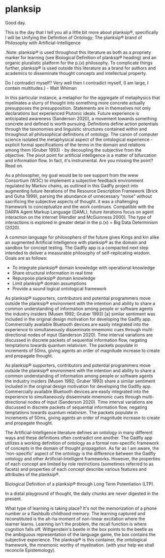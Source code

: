 # planksip

Good day.

This is the day that I tell you all a little bit more about planksip®, specifically I will be Unifying the Definition of Ontology; The planksip® brand of Philosophy with Artificial-Intelligence 

.Note: planksip® is used throughout this literature as both as a propriety marker for learning (see Biological Definition of planksip® heading) and an organic pluralistic platform for the p.(x) philosophy. To complicate things further, planksip® is used outside this literature as a brand for authors and academics to disseminate thought concepts and intellectual property.

Do I contradict myself?
Very well then I contradict myself,
(I am large, I contain multitudes.) - Walt Whiman

In this particular instance, a metaphor for the aggregate of metaphysics that myelinates a slurry of thought into something more concrete actually presupposes the presupposition. Statements are in themselves not only declarations but experienced Plutonic ideals. Future experience is anticipated awareness (Sanderson 2020), a movement towards something concrete and defined is worth pursuing. Definitions define action potentials through the taxonomies and linguistic structures contained within and throughout all philosophical definitions of ontology. The canon of computer science isolated the metaphysical aspect of the ontological experience - explicit formal specifications of the terms in the domain and relations among them (Gruber 1993) - by decoupling the subjective from the objective. The pivot point for artificial intelligence is a matter of bifurcation and information flow. In fact, it's instrumental. Are you missing the point? Read on. 

As a philosopher, my goal would be to see support from the www Consortium (W3C) to implement a subjective feedback environment regulated by Markov chains, as outlined in this Gadfly project into augmenting future iterations of the Resource Description Framework (Brick and Guha 1999), parsing the abundance of unnecessary "noise" without sacrificing the subjective aspects of thought. it was a challenging framework to conceptualize and the work continues. Compatible with the DARPA Agent Markup Language (DAML), future iterations focus on agent interaction on the internet (Hendler and McGuinness 2000). The type of interactions is explored in greater detail in the p.(x) = Big Data Determinism (2020). 


A common language for philosophers of the future gives Kings and kin alike an augmented Artificial Intelligence with planksip® as the domain and sandbox for concept testing. The Gadfly app is a compacted next step intended to deliver a measurable philosophy of self-replicating wisdom. Goals are as follows:
- To integrate planksip® domain knowledge with operational knowledge
- Share structural information in real time
- Repurpose planksip® domain knowledge
- Limit planksip® domain assumptions
- Provide a sound logical ontological framework

As planksip® supporters, contributors and potential programmers move outside the planksip® environment with the intention and ability to share a common understanding of information among people or software agents the industry insiders (Musen 1992; Gruber 1993) [a] similar sentiment was included in the original design motivation for developing the Gadfly app. Commercially available Bluetooth devices are easily integrated into the experience to simultaneously disseminate mnemonic cues through multi-directional nodes of input (Sanderson 2020). Time interval variations are discussed in discrete packets of sequential information flow, negating temptations towards quantum relativism. The packets populate in increments of 50ms, giving agents an order of magnitude increase to create and propagate thought.

As planksip® supporters, contributors and potential programmers move outside the planksip® environment with the intention and ability to share a common understanding of information among people or software agents the industry insiders (Musen 1992; Gruber 1993) share a similar sentiment included in the original design motivation for developing the Gadfly app. Commercially available Bluetooth devices are easily integrated into the experience to simultaneously disseminate mnemonic cues through multi-directional nodes of input (Sanderson 2020). Time interval variations are discussed in discrete packets of sequential information flow, negating temptations towards quantum relativism. The packets populate in increments of 50ms, giving agents an order of magnitude increase to create and propagate thought.

The Artificial-Intelligence literature defines an ontology in many different ways and these definitions often contradict one another. The Gadfly app utilizes a working definition of ontology as a formal non-specific framework of concepts in the domain of thought propagation. As far as I am aware, the 'non-specific' aspect of the ontology is the difference between the Gadfly ontology and other Artificial-Intelligent frameworks. However, the properties of each concept are limited by role restrictions (sometimes referred to as facets) and properties of each concept describe various features and attributes of the planksip®.

Biological Definition of a planksip® through Long Term Potentiation (LTP).

In a distal playground of thought, the daily chunks are never digested in the present.

What type of learning is taking place? It's not the memorization of a phone number or a flashbulb childhood memory. The learning captured and reconstituted is the ah-ha moment of non-linear excitation where the learner learns. Learning isn't the problem, the recall function is where cognition falls off. Wittgenstein's beetle in the box points to the beetle as the ambiguous representation of the language game, the box contains the subjective experience. The planksip® is this container, the ontological framework, the mnemonic worthy of myelination. (with your help we shall reconcile Epistemology). 

